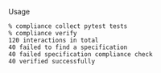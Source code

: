 Usage

    % compliance collect pytest tests
    % compliance verify
    120 interactions in total
    40 failed to find a specification
    40 failed specification compliance check
    40 verified successfully
